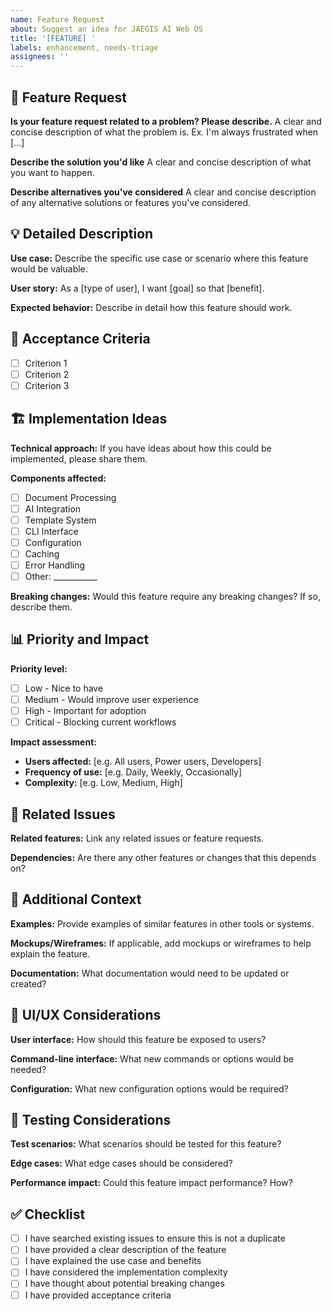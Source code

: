 ```yaml
---
name: Feature Request
about: Suggest an idea for JAEGIS AI Web OS
title: '[FEATURE] '
labels: enhancement, needs-triage
assignees: ''
---
```


## 🚀 Feature Request

**Is your feature request related to a problem? Please describe.**
A clear and concise description of what the problem is. Ex. I'm always frustrated when [...]

**Describe the solution you'd like**
A clear and concise description of what you want to happen.

**Describe alternatives you've considered**
A clear and concise description of any alternative solutions or features you've considered.

## 💡 Detailed Description

**Use case:**
Describe the specific use case or scenario where this feature would be valuable.

**User story:**
As a [type of user], I want [goal] so that [benefit].

**Expected behavior:**
Describe in detail how this feature should work.

## 🎯 Acceptance Criteria

- [ ] Criterion 1
- [ ] Criterion 2
- [ ] Criterion 3

## 🏗️ Implementation Ideas

**Technical approach:**
If you have ideas about how this could be implemented, please share them.

**Components affected:**
- [ ] Document Processing
- [ ] AI Integration
- [ ] Template System
- [ ] CLI Interface
- [ ] Configuration
- [ ] Caching
- [ ] Error Handling
- [ ] Other: ___________

**Breaking changes:**
Would this feature require any breaking changes? If so, describe them.

## 📊 Priority and Impact

**Priority level:**
- [ ] Low - Nice to have
- [ ] Medium - Would improve user experience
- [ ] High - Important for adoption
- [ ] Critical - Blocking current workflows

**Impact assessment:**
- **Users affected:** [e.g. All users, Power users, Developers]
- **Frequency of use:** [e.g. Daily, Weekly, Occasionally]
- **Complexity:** [e.g. Low, Medium, High]

## 🔗 Related Issues

**Related features:**
Link any related issues or feature requests.

**Dependencies:**
Are there any other features or changes that this depends on?

## 📝 Additional Context

**Examples:**
Provide examples of similar features in other tools or systems.

**Mockups/Wireframes:**
If applicable, add mockups or wireframes to help explain the feature.

**Documentation:**
What documentation would need to be updated or created?

## 🎨 UI/UX Considerations

**User interface:**
How should this feature be exposed to users?

**Command-line interface:**
What new commands or options would be needed?

**Configuration:**
What new configuration options would be required?

## 🧪 Testing Considerations

**Test scenarios:**
What scenarios should be tested for this feature?

**Edge cases:**
What edge cases should be considered?

**Performance impact:**
Could this feature impact performance? How?

## ✅ Checklist

- [ ] I have searched existing issues to ensure this is not a duplicate
- [ ] I have provided a clear description of the feature
- [ ] I have explained the use case and benefits
- [ ] I have considered the implementation complexity
- [ ] I have thought about potential breaking changes
- [ ] I have provided acceptance criteria
